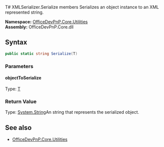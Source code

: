 T# XMLSerializer.Serialize members
Serializes an object instance to an XML represented string.  

**Namespace:** [OfficeDevPnP.Core.Utilities](OfficeDevPnP.Core.Utilities.md)  
**Assembly:** OfficeDevPnP.Core.dll  
## Syntax
```C#
public static string Serialize(T)
```
### Parameters
#### objectToSerialize
Type: [T](T.md) 
#### 
### Return Value
Type: [System.String](System.String.md)An string that represents the serialized object.
## See also
- [OfficeDevPnP.Core.Utilities](OfficeDevPnP.Core.Utilities.md)
